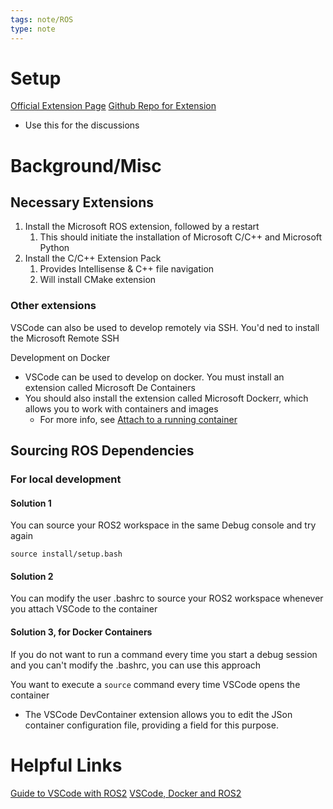 ```yaml
---
tags: note/ROS
type: note
---
```

# Setup
[Official Extension Page](https://marketplace.visualstudio.com/items?itemName=ms-iot.vscode-ros#:~:text=The%20Visual%20Studio%20Code%20extension%20for%20ROS%20supports%20launch%20debugging,py%20for%20ROS2.)
[Github Repo for Extension](https://github.com/ms-iot/vscode-ros)
- Use this for the discussions
# Background/Misc
## Necessary Extensions
1. Install the Microsoft ROS extension, followed by a restart
	1. This should initiate the installation of Microsoft C/C++ and Microsoft Python
2. Install the C/C++ Extension Pack
	1. Provides Intellisense & C++ file navigation
	2. Will install CMake extension
### Other extensions
VSCode can also be used to develop remotely via SSH. You'd ned to install the Microsoft Remote SSH


Development on Docker
- VSCode can be used to develop on docker. You must install an extension called Microsoft De Containers
- You should also install the extension called Microsoft Dockerr, which allows you to work with containers and images
	- For more info, see [Attach to a running container](https://code.visualstudio.com/docs/devcontainers/attach-container)

## Sourcing ROS Dependencies
### For local development
#### Solution 1
You can source your ROS2 workspace in the same Debug console and try again
```shell
source install/setup.bash
```

#### Solution 2
You can modify the user .bashrc to source your ROS2 workspace whenever you attach VSCode to the container

#### Solution 3, for Docker Containers
If you do not want to run a command every time you start a debug session and you can't modify the .bashrc, you can use this approach

You want to execute a `source` command every time VSCode opens the container
- The VSCode DevContainer extension allows you to edit the JSon container configuration file, providing a field for this purpose. 


# Helpful Links
[Guide to VSCode with ROS2](https://picknik.ai/vscode/docker/ros2/2024/01/23/ROS2-and-VSCode.html)
[VSCode, Docker and ROS2](https://www.allisonthackston.com/articles/vscode-docker-ros2.html)